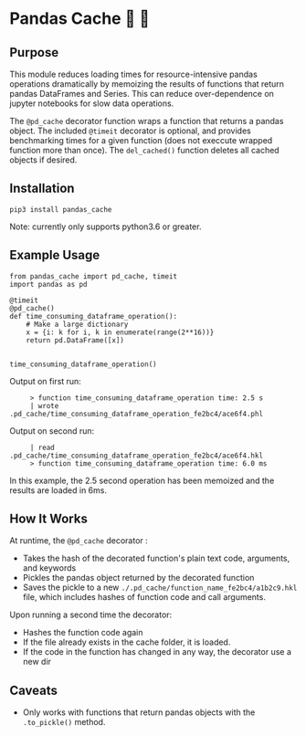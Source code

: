 # Pandas Cache  🐼 💸 


## Purpose
This module reduces loading times for resource-intensive pandas operations dramatically by memoizing the results of functions that return pandas DataFrames and Series. This can reduce over-dependence on jupyter notebooks for slow data operations.


The `@pd_cache` decorator function wraps a function that returns a pandas object. The included `@timeit` decorator is optional, and provides benchmarking times for a given function (does not execcute wrapped function more than once). The `del_cached()` function deletes all cached objects if desired.

## Installation
`pip3 install pandas_cache`

Note: currently only supports python3.6 or greater.

## Example Usage

```
from pandas_cache import pd_cache, timeit
import pandas as pd

@timeit
@pd_cache()
def time_consuming_dataframe_operation():
    # Make a large dictionary 
    x = {i: k for i, k in enumerate(range(2**16))}
    return pd.DataFrame([x])


time_consuming_dataframe_operation()
```

Output on first run:

```
	 > function time_consuming_dataframe_operation time: 2.5 s
	 | wrote .pd_cache/time_consuming_dataframe_operation_fe2bc4/ace6f4.phl
```

Output on second run:
```
	 | read .pd_cache/time_consuming_dataframe_operation_fe2bc4/ace6f4.hkl
	 > function time_consuming_dataframe_operation time: 6.0 ms
```
In this example, the 2.5 second operation has been memoized and the results are loaded in 6ms.

## How It Works
At runtime, the `@pd_cache` decorator :
* Takes the hash of the decorated function's plain text code, arguments, and keywords
* Pickles the pandas object returned by the decorated function
* Saves the pickle to a new `./.pd_cache/function_name_fe2bc4/a1b2c9.hkl` file, which includes hashes of function code and call arguments.

Upon running a second time the decorator:
* Hashes the function code again
* If the file already exists in the cache folder, it is loaded. 
* If the code in the function has changed in any way, the decorator use a new dir

## Caveats
* Only works with functions that return pandas objects with the `.to_pickle()` method.


